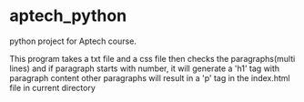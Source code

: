 # aptech_python
python project for Aptech course.

This program takes a txt file and a css file
then checks the paragraphs(multi lines) and if
 paragraph starts with number, it will generate
 a 'h1' tag with paragraph content other paragraphs
 will result in a 'p' tag in the index.html file in current directory
